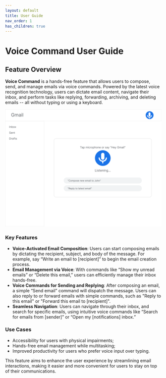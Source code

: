 ```yaml
---
layout: default
title: User Guide
nav_order: 1
has_children: true
---
```


# Voice Command User Guide

## Feature Overview

**Voice Command** is a hands-free feature that allows users to compose, send, and manage emails via voice commands. Powered by the latest voice recognition technology, users can dictate email content, navigate their inbox, and perform tasks like replying, forwarding, archiving, and deleting emails -- all without typing or using a keyboard.

![alt text](./assets/images/image.png)

### Key Features

* **Voice-Activated Email Composition**: Users can start composing emails by dictating the recipient, subject, and body of the message. For example, say “Write an email to [recipient]” to begin the email creation process.
* **Email Management via Voice**: With commands like “Show my unread emails” or “Delete this email,” users can efficiently manage their inbox hands-free.
* **Voice Commands for Sending and Replying**: After composing an email, a simple “Send email” command will dispatch the message. Users can also reply to or forward emails with simple commands, such as "Reply to this email" or "Forward this email to [recipient]".
* **Seamless Navigation**: Users can navigate through their inbox, and search for specific emails, using intuitive voice commands like “Search for emails from [sender]” or “Open my [notifications] inbox.”

### Use Cases

* Accessibility for users with physical impairments;
* Hands-free email management while multitasking;
* Improved productivity for users who prefer voice input over typing.

This feature aims to enhance the user experience by streamlining email interactions, making it easier and more convenient for users to stay on top of their communications.
